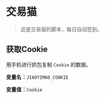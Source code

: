 # 交易猫

> 这是交易猫的脚本，每日自动签到。

## 获取Cookie

用手机进行抓包复制 `Cookie` 的数据。

**变量名：**`JIAOYIMAO_COOKIE`

**变量值：**`Cookie`